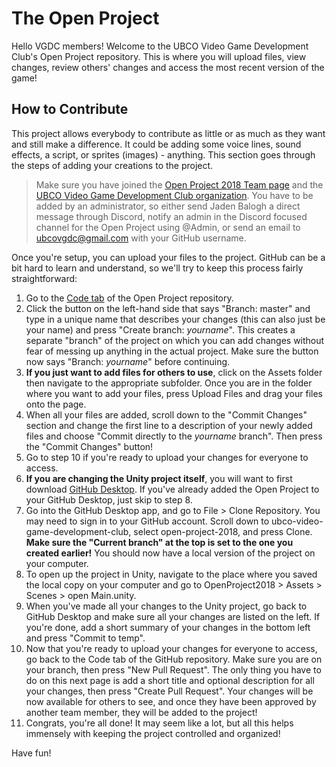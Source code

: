 # The Open Project
Hello VGDC members! Welcome to the UBCO Video Game Development Club's Open Project repository. This is where you will upload files, view changes, review others' changes and access the most recent version of the game!

## How to Contribute
This project allows everybody to contribute as little or as much as they want and still make a difference. It could be adding some voice lines, sound effects, a script, or sprites (images) - anything. This section goes through the steps of adding your creations to the project.

> Make sure you have joined the [Open Project 2018 Team page](https://github.com/orgs/ubco-video-game-development-club/teams/open-project-2018) and the [UBCO Video Game Development Club organization](https://github.com/orgs/ubco-video-game-development-club). You have to be added by an administrator, so either send Jaden Balogh a direct message through Discord, notify an admin in the Discord focused channel for the Open Project using @Admin, or send an email to ubcovgdc@gmail.com with your GitHub username.


Once you're setup, you can upload your files to the project. GitHub can be a bit hard to learn and understand, so we'll try to keep this process fairly straightforward:

1. Go to the [Code tab](https://github.com/ubco-video-game-development-club/open-project-2018) of the Open Project repository.
2. Click the button on the left-hand side that says "Branch: master" and type in a unique name that describes your changes (this can also just be your name) and press "Create branch: *yourname*". This creates a separate "branch" of the project on which you can add changes without fear of messing up anything in the actual project. Make sure the button now says "Branch: *yourname*" before continuing.
3. **If you just want to add files for others to use**, click on the Assets folder then navigate to the appropriate subfolder. Once you are in the folder where you want to add your files, press Upload Files and drag your files onto the page. 
4. When all your files are added, scroll down to the "Commit Changes" section and change the first line to a description of your newly added files and choose "Commit directly to the *yourname* branch". Then press the "Commit Changes" button! 
5. Go to step 10 if you're ready to upload your changes for everyone to access.
6. **If you are changing the Unity project itself**, you will want to first download [GitHub Desktop](https://desktop.github.com/). If you've already added the Open Project to your GitHub Desktop, just skip to step 8.
7. Go into the GitHub Desktop app, and go to File > Clone Repository. You may need to sign in to your GitHub account. Scroll down to ubco-video-game-development-club, select open-project-2018, and press Clone. **Make sure the "Current branch" at the top is set to the one you created earlier!** You should now have a local version of the project on your computer. 
8. To open up the project in Unity, navigate to the place where you saved the local copy on your computer and go to OpenProject2018 > Assets > Scenes > open Main.unity.
9. When you've made all your changes to the Unity project, go back to GitHub Desktop and make sure all your changes are listed on the left. If you're done, add a short summary of your changes in the bottom left and press "Commit to temp".
10. Now that you're ready to upload your changes for everyone to access, go back to the Code tab of the GitHub repository. Make sure you are on your branch, then press "New Pull Request". The only thing you have to do on this next page is add a short title and optional description for all your changes, then press "Create Pull Request". Your changes will be now available for others to see, and once they have been approved by another team member, they will be added to the project!
11. Congrats, you're all done! It may seem like a lot, but all this helps immensely with keeping the project controlled and organized!

Have fun!
